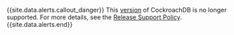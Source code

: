 {{site.data.alerts.callout_danger}}
This [version](cluster-settings.html#setting-version) of CockroachDB is no longer supported. For more details, see the <a href="https://www.cockroachlabs.com/docs/releases/release-support-policy.html">Release Support Policy</a>.
{{site.data.alerts.end}}
